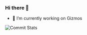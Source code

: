 ### Hi there 👋

- 🔭 I’m currently working on Gizmos

![Commit Stats](https://github-readme-stats.vercel.app/api?username=Nirmian&show_icons=true&theme=tokyonight)
